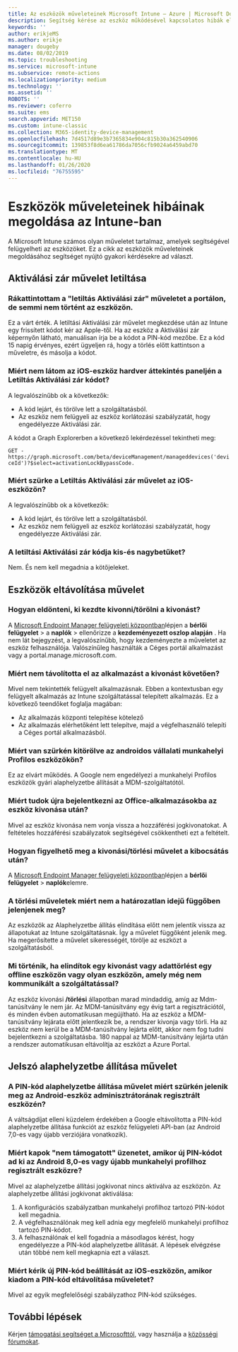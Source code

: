 ```yaml
---
title: Az eszközök műveleteinek Microsoft Intune – Azure | Microsoft Docs
description: Segítség kérése az eszköz működésével kapcsolatos hibák elhárításához.
keywords: ''
author: erikjeMS
ms.author: erikje
manager: dougeby
ms.date: 08/02/2019
ms.topic: troubleshooting
ms.service: microsoft-intune
ms.subservice: remote-actions
ms.localizationpriority: medium
ms.technology: ''
ms.assetid: ''
ROBOTS: ''
ms.reviewer: coferro
ms.suite: ems
search.appverid: MET150
ms.custom: intune-classic
ms.collection: M365-identity-device-management
ms.openlocfilehash: 7d4517d89e3b7365834e904c815b30a362540906
ms.sourcegitcommit: 139853f8d6ea61786da7056cfb9024a6459abd70
ms.translationtype: MT
ms.contentlocale: hu-HU
ms.lasthandoff: 01/26/2020
ms.locfileid: "76755595"
---
```

# <a name="troubleshoot-device-actions-in-intune"></a>Eszközök műveleteinek hibáinak megoldása az Intune-ban

A Microsoft Intune számos olyan műveletet tartalmaz, amelyek segítségével felügyelheti az eszközöket. Ez a cikk az eszközök műveleteinek megoldásához segítséget nyújtó gyakori kérdésekre ad választ.

## <a name="disable-activation-lock-action"></a>Aktiválási zár művelet letiltása

### <a name="i-clicked-the-disable-activation-lock-action-in-the-portal-but-nothing-happened-on-the-device"></a>Rákattintottam a "letiltás Aktiválási zár" műveletet a portálon, de semmi nem történt az eszközön.
Ez a várt érték. A letiltási Aktiválási zár művelet megkezdése után az Intune egy frissített kódot kér az Apple-től. Ha az eszköz a Aktiválási zár képernyőn látható, manuálisan írja be a kódot a PIN-kód mezőbe. Ez a kód 15 napig érvényes, ezért ügyeljen rá, hogy a törlés előtt kattintson a műveletre, és másolja a kódot.

### <a name="why-dont-i-see-the-disable-activation-lock-code-in-the-hardware-overview-blade-of-my-ios-device"></a>Miért nem látom az iOS-eszköz hardver áttekintés paneljén a Letiltás Aktiválási zár kódot?
A legvalószínűbb ok a következők:
- A kód lejárt, és törölve lett a szolgáltatásból.
- Az eszköz nem felügyeli az eszköz korlátozási szabályzatát, hogy engedélyezze Aktiválási zár.

A kódot a Graph Explorerben a következő lekérdezéssel tekintheti meg:

```GET - https://graph.microsoft.com/beta/deviceManagement/manageddevices('deviceId')?$select=activationLockBypassCode.```

### <a name="why-is-the-disable-activation-lock-action-greyed-out-for-my-ios-device"></a>Miért szürke a Letiltás Aktiválási zár művelet az iOS-eszközön?
A legvalószínűbb ok a következők: 
- A kód lejárt, és törölve lett a szolgáltatásból.
- Az eszköz nem felügyeli az eszköz korlátozási szabályzatát, hogy engedélyezze Aktiválási zár.

### <a name="is-the-disable-activation-lock-code-case-sensitive"></a>A letiltási Aktiválási zár kódja kis-és nagybetűket?
Nem. És nem kell megadnia a kötőjeleket.

## <a name="remove-devices-action"></a>Eszközök eltávolítása művelet

### <a name="how-do-i-tell-who-started-a-retirewipe"></a>Hogyan eldönteni, ki kezdte kivonni/törölni a kivonást?
A [Microsoft Endpoint Manager felügyeleti központban](https://go.microsoft.com/fwlink/?linkid=2109431)lépjen a **bérlői felügyelet** > a **naplók** > ellenőrizze a **kezdeményezett oszlop alapján** .
Ha nem lát bejegyzést, a legvalószínűbb, hogy kezdeményezte a műveletet az eszköz felhasználója. Valószínűleg használták a Céges portál alkalmazást vagy a portal.manage.microsoft.com.

### <a name="why-wasnt-my-application-uninstalled-after-using-retire"></a>Miért nem távolította el az alkalmazást a kivonást követően?
Mivel nem tekintették felügyelt alkalmazásnak. Ebben a kontextusban egy felügyelt alkalmazás az Intune szolgáltatással telepített alkalmazás. Ez a következő teendőket foglalja magában:
- Az alkalmazás központi telepítése kötelező
- Az alkalmazás elérhetőként lett telepítve, majd a végfelhasználó telepíti a Céges portál alkalmazásból.

### <a name="why-is-wipe-grayed-out-for-android-enterprise-work-profile-devices"></a>Miért van szürkén kitörölve az androidos vállalati munkahelyi Profilos eszközökön?
Ez az elvárt működés. A Google nem engedélyezi a munkahelyi Profilos eszközök gyári alaphelyzetbe állítását a MDM-szolgáltatótól.

### <a name="why-can-i-sign-back-into-my-office-apps-after-my-device-was-retired"></a>Miért tudok újra bejelentkezni az Office-alkalmazásokba az eszköz kivonása után?
Mivel az eszköz kivonása nem vonja vissza a hozzáférési jogkivonatokat. A feltételes hozzáférési szabályzatok segítségével csökkentheti ezt a feltételt.

### <a name="how-can-i-monitor-a-retirewipe-action-after-it-was-issued"></a>Hogyan figyelhető meg a kivonási/törlési művelet a kibocsátás után?
A [Microsoft Endpoint Manager felügyeleti központban](https://go.microsoft.com/fwlink/?linkid=2109431)lépjen a **bérlői felügyelet** > **naplók**elemre.

### <a name="why-do-wipes-sometimes-show-as-pending-indefinitely"></a>A törlési műveletek miért nem a határozatlan idejű függőben jelenjenek meg?
Az eszközök az Alaphelyzetbe állítás elindítása előtt nem jelentik vissza az állapotukat az Intune szolgáltatásnak. Így a művelet függőként jelenik meg. Ha megerősítette a művelet sikerességét, törölje az eszközt a szolgáltatásból.

### <a name="what-happens-if-i-start-a-retirewipe-on-an-offline-device-or-a-device-that-hasnt-communicated-with-the-service-in-a-while"></a>Mi történik, ha elindítok egy kivonást vagy adattörlést egy offline eszközön vagy olyan eszközön, amely még nem kommunikált a szolgáltatással?
Az eszköz kivonási **/törlési** állapotban marad mindaddig, amíg az Mdm-tanúsítvány le nem jár. Az MDM-tanúsítvány egy évig tart a regisztrációtól, és minden évben automatikusan megújítható. Ha az eszköz a MDM-tanúsítvány lejárata előtt jelentkezik be, a rendszer kivonja vagy törli. Ha az eszköz nem kerül be a MDM-tanúsítvány lejárta előtt, akkor nem fog tudni bejelentkezni a szolgáltatásba. 180 nappal az MDM-tanúsítvány lejárta után a rendszer automatikusan eltávolítja az eszközt a Azure Portal.


## <a name="reset-passcode-action"></a>Jelszó alaphelyzetbe állítása művelet

### <a name="why-is-the-reset-passcode-action-greyed-out-on-my-android-device-admin-enrolled-device"></a>A PIN-kód alaphelyzetbe állítása művelet miért szürkén jelenik meg az Android-eszköz adminisztrátorának regisztrált eszközén?
A váltságdíjat elleni küzdelem érdekében a Google eltávolította a PIN-kód alaphelyzetbe állítása funkciót az eszköz felügyeleti API-ban (az Android 7,0-es vagy újabb verziójára vonatkozik).

### <a name="why-do-i-get-a-not-supported-message-when-i-issue-a-passcode-reset-to-my-android-80-or-later-work-profile-enrolled-device"></a>Miért kapok "nem támogatott" üzenetet, amikor új PIN-kódot ad ki az Android 8,0-es vagy újabb munkahelyi profilhoz regisztrált eszközre?
Mivel az alaphelyzetbe állítási jogkivonat nincs aktiválva az eszközön. Az alaphelyzetbe állítási jogkivonat aktiválása:
1. A konfigurációs szabályzatban munkahelyi profilhoz tartozó PIN-kódot kell megadnia.
2. A végfelhasználónak meg kell adnia egy megfelelő munkahelyi profilhoz tartozó PIN-kódot.
3. A felhasználónak el kell fogadnia a másodlagos kérést, hogy engedélyezze a PIN-kód alaphelyzetbe állítását.
A lépések elvégzése után többé nem kell megkapnia ezt a választ.

### <a name="why-am-i-prompted-to-set-a-new-passcode-on-my-ios-device-when-i-issue-the-remove-passcode-action"></a>Miért kérik új PIN-kód beállítását az iOS-eszközön, amikor kiadom a PIN-kód eltávolítása műveletet?
Mivel az egyik megfelelőségi szabályzathoz PIN-kód szükséges.

## <a name="next-steps"></a>További lépések

Kérjen [támogatási segítséget a Microsofttól](../fundamentals/get-support.md), vagy használja a [közösségi fórumokat](https://social.technet.microsoft.com/Forums/en-US/home?category=microsoftintune).
